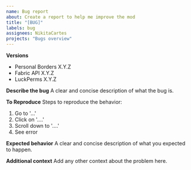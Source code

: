 ```yaml
---
name: Bug report  
about: Create a report to help me improve the mod  
title: "[BUG]"  
labels: bug  
assignees: NikitaCartes  
projects: "Bugs overview"
---
```


**Versions**
* Personal Borders X.Y.Z
* Fabric API X.Y.Z
* LuckPerms X.Y.Z

**Describe the bug**
A clear and concise description of what the bug is.

**To Reproduce**
Steps to reproduce the behavior:
1. Go to '...'
2. Click on '....'
3. Scroll down to '....'
4. See error

**Expected behavior**
A clear and concise description of what you expected to happen.

**Additional context**
Add any other context about the problem here.
